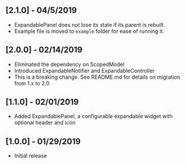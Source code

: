 ## [2.1.0] - 04/5/2019

* ExpandablePanel does not lose its state if its parent is rebuilt.
* Example file is moved to `example` folder for ease of running it.

## [2.0.0] - 02/14/2019

* Eliminated the dependency on ScopedModel 
* Introduced ExpandableNotifier and ExpandableController
* This is a breaking change. See README.md for details on migration from 1.x to 2.0

## [1.1.0] - 02/01/2019

* Added ExpandablePanel, a configurable expandable widget with optional header and icon 

## [1.0.0] - 01/29/2019

* Initial release
